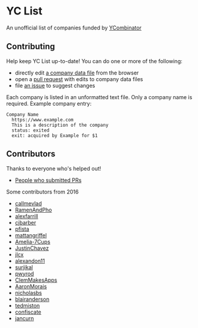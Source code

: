 # YC List

An unofficial list of companies funded by [YCombinator](https://www.ycombinator.com/)


## Contributing

Help keep YC List up-to-date! You can do one or more of the following:

* directly edit [a company data file](https://github.com/linrock/yclist/tree/master/companies) from the browser
* open a [pull request](https://github.com/linrock/yclist/pulls) with edits to company data files
* file [an issue](https://github.com/linrock/yclist/issues) to suggest changes

Each company is listed in an unformatted text file. Only a company name is required. Example company entry:

```
Company Name
  https://www.example.com
  This is a description of the company
  status: exited
  exit: acquired by Example for $1
```

## Contributors

Thanks to everyone who's helped out!

- [People who submitted PRs](https://github.com/linrock/yclist/graphs/contributors)

Some contributors from 2016

- [callmevlad](https://github.com/callmevlad)
- [RamenAndPho](https://github.com/RamenAndPho)
- [alexfarrill](https://github.com/alexfarrill)
- [cjbarber](https://github.com/cjbarber)
- [pfista](https://github.com/pfista)
- [mattangriffel](https://github.com/mattangriffel)
- [Amelia-7Cups](https://github.com/Amelia-7Cups)
- [JustinChavez](https://github.com/JustinChavez)
- [jlcx](https://github.com/jlcx)
- [alexandon11](https://github.com/alexandon11)
- [surjikal](https://github.com/surjikal)
- [pwyrod](https://github.com/pwyrod)
- [ClemMakesApps](https://github.com/ClemMakesApps)
- [AaronMorais](https://github.com/AaronMorais)
- [nicholasbs](https://github.com/nicholasbs)
- [blairanderson](https://github.com/blairanderson)
- [tedmiston](https://github.com/tedmiston)
- [confiscate](https://github.com/confiscate)
- [jancurn](https://github.com/jancurn)
